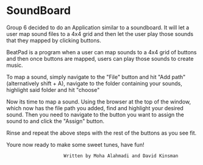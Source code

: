 # SoundBoard

Group 6 decided to do an Application similar to a soundboard. 
It will let a user map sound files to a 4x4 grid and then let the user play those sounds that they mapped by clicking buttons. 


BeatPad is a program when a user can map sounds to a 4x4 grid of buttons and
then once buttons are mapped, users can play those sounds to create music.

To map a sound, simply navigate to the "File" button and hit "Add path" 
(alternatively shift + A), navigate to the folder containing your sounds, 
highlight said folder and hit "choose"

Now its time to map a sound. Using the browser at the top of 
the window, which now has the file path you added, find and highlight your
desired sound. Then you need to navigate to the button you want to assign the 
sound to and click the "Assign" button.

Rinse and repeat the above steps with the rest of the buttons as you see fit.

Youre now ready to make some sweet tunes, have fun!


                         


                         Written by Moha Alahmadi and David Kinsman
